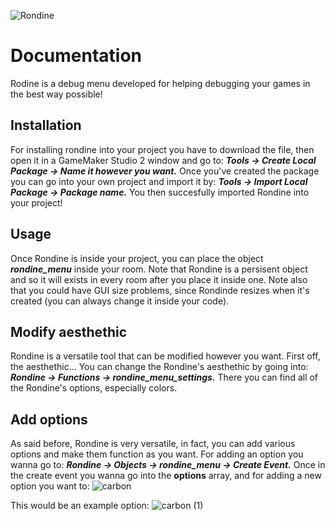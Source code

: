 ![Rondine](https://user-images.githubusercontent.com/87675824/178851970-45570bf9-ac45-4047-90dd-36cb4ccceb03.png)
# Documentation

Rodine is a debug menu developed for helping debugging your games in the best way possible!

## Installation

For installing rondine into your project you have to download the file, then open it in a GameMaker Studio 2 window and go to:
***Tools -> Create Local Package -> Name it however you want.***
Once you've created the package you can go into your own project and import it by:
***Tools -> Import Local Package -> Package name.***
You then succesfully imported Rondine into your project!

## Usage
Once Rondine is inside your project, you can place the object ***rondine_menu*** inside your room.
Note that Rondine is a persisent object and so it will exists in every room after you place it inside one.
Note also that you could have GUI size problems, since Rondinde resizes when it's created (you can always change it inside your code).

## Modify aesthethic
Rondine is a versatile tool that can be modified however you want.
First off, the aesthethic... You can change the Rondine's aesthethic by going into:
***Rondine -> Functions -> rondine_menu_settings.***
There you can find all of the Rondine's options, especially colors.

## Add options
As said before, Rondine is very versatile, in fact, you can add various options and make them function as you want.
For adding an option you wanna go to:
***Rondine -> Objects -> rondine_menu -> Create Event.***
Once in the create event you wanna go into the **options** array, and for adding a new option you want to:
![carbon](https://user-images.githubusercontent.com/87675824/178851638-0165cb94-1e26-4bdd-b8e6-4e123434404d.png)

This would be an example option:
![carbon (1)](https://user-images.githubusercontent.com/87675824/178851856-66fa8097-1ef0-4529-913a-e5ae8187f39e.png)
